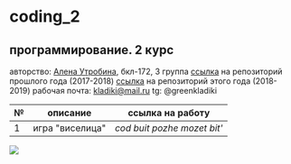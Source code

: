 # coding_2
## программирование. 2 курс
авторство: [Алена Утробина](https://github.com/greenkladiki), бкл-172, 3 группа
[ссылка](https://github.com/greenkladiki/coding) на репозиторий прошлого года (2017-2018)
[ссылка](https://github.com/greenkladiki/coding_2) на репозиторий этого года (2018-2019)
рабочая почта: kladiki@mail.ru
tg: @greenkladiki

№|описание|ссылка на работу
---|---|---
1|игра "виселица"|*cod buit pozhe mozet bit'*

![](https://pp.userapi.com/c824502/v824502211/8f0c3/NRnzWb9XF0c.jpg)
